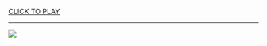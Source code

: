 
<a href="https://premium76.site?title=red_sox_game&ref=13M">CLICK TO PLAY</a></h3>
<hr>

<a href="https://premium76.site?title=red_sox_game&ref=13M"><img src="https://clearcache.store/games.png"></a>


